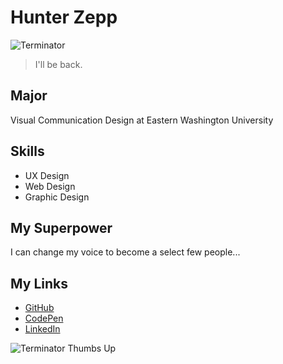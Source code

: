 # Hunter Zepp

![Terminator](https://media.giphy.com/media/13CfqebsPMctjO/giphy.gif)

> I'll be back.

## Major
Visual Communication Design at Eastern Washington University

## Skills
* UX Design
* Web Design
* Graphic Design

## My Superpower
I can change my voice to become a select few people...

## My Links
* [GitHub](https://github.com/HunterZepp24)
* [CodePen](https://codepen.io/hzepp)
* [LinkedIn](https://www.linkedin.com/in/hunter-zepp-b09192226/)

![Terminator Thumbs Up](https://media.giphy.com/media/gFwZfXIqD0eNW/giphy.gif)